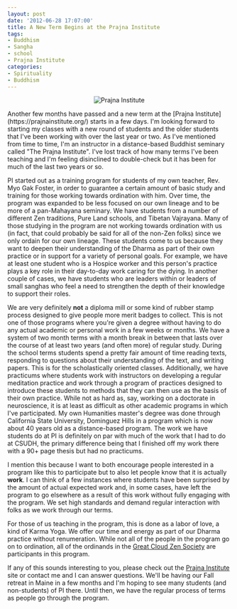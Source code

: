 ```yaml
--- 
layout: post
date: '2012-06-28 17:07:00'
title: A New Term Begins at the Prajna Institute
tags: 
- Buddhism
- Sangha
- school
- Prajna Institute
categories:
- Spirituality
- Buddhism
---
```

<p style="text-align:center"><img src="http://www.openbuddha.com/images/prajna-logo-small.png" alt="Prajna Institute"></p>
Another few months have passed and a new term at the [Prajna Institute](https://prajnainstitute.org/) starts in a few days. I'm looking forward to starting my classes with a new round of students and the older students that I've been working with over the last year or two. As I've mentioned from time to time, I'm an instructor in a distance-based Buddhist seminary called "The Prajna Institute". I've lost track of how many terms I've been teaching and I'm feeling disinclined to double-check but it has been for much of the last two years or so. 

PI started out as a training program for students of my own teacher, Rev. Myo Gak Foster, in order to guarantee a certain amount of basic study and training for those working towards ordination with him. Over time, the program was expanded to be less focused on our own lineage and to be more of a pan-Mahayana seminary. We have students from a number of different Zen traditions, Pure Land schools, and Tibetan Vajrayana. Many of those studying in the program are not working towards ordination with us (in fact, that could probably be said for all of the non-Zen folks) since we only ordain for our own lineage. These students come to us because they want to deepen their understanding of the Dharma as part of their own practice or in support for a variety of personal goals. For example, we have at least one student who is a Hospice worker and this person's practice plays a key role in their day-to-day work caring for the dying. In another couple of cases, we have students who are leaders within or leaders of small sanghas who feel a need to strengthen the depth of their knowledge to support their roles.

We are very definitely <strong>not</strong> a diploma mill or some kind of rubber stamp process designed to give people more merit badges to collect. This is not one of those programs where you're given a degree without having to do any actual academic or personal work in a few weeks or months. We have a system of two month terms with a month break in between that lasts over the course of at least two years (and often more) of regular study. During the school terms students spend a pretty fair amount of time reading texts, responding to questions about their understanding of the text, and writing papers. This is for the scholastically oriented classes. Additionally, we have practicums where students work with instructors on developing a regular meditation practice and work through a program of practices designed to introduce these students to methods that they can then use as the basis of their own practice. While not as hard as, say, working on a doctorate in neuroscience, it is at least as difficult as other academic programs in which I've participated. My own Humanities master's degree was done through California State University, Dominguez Hills in a program which is now about 40 years old as a distance-based program. The work we have students do at PI is definitely on par with much of the work that I had to do at CSUDH, the primary difference being that I finished off my work there with a 90+ page thesis but had no practicums.

I mention this because I want to both encourage people interested in a program like this to participate but to also let people know that it is actually <strong>work</strong>. I can think of a few instances where students have been surprised by the amount of actual expected work and, in some cases, have left the program to go elsewhere as a result of this work without fully engaging with the program. We set high standards and demand regular interaction with folks as we work through our terms. 

For those of us teaching in the program, this is done as a labor of love, a kind of Karma Yoga. We offer our time and energy as part of our Dharma practice without renumeration. While not all of the people in the program go on to ordination, all of the ordinands in the [Great Cloud Zen Society](http://greatcloudzen.org) are participants in this program.

If any of this sounds interesting to you, please check out the [Prajna Institute](https://prajnainstitute.org) site or contact me and I can answer questions. We'll be having our Fall retreat in Maine in a few months and I'm hoping to see many students (and non-students) of PI there. Until then, we have the regular process of terms as people go through the program.